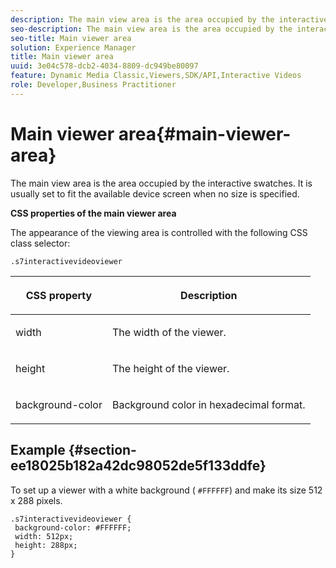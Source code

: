 ```yaml
---
description: The main view area is the area occupied by the interactive swatches. It is usually set to fit the available device screen when no size is specified.
seo-description: The main view area is the area occupied by the interactive swatches. It is usually set to fit the available device screen when no size is specified.
seo-title: Main viewer area
solution: Experience Manager
title: Main viewer area
uuid: 3e04c578-dcb2-4034-8809-dc949be80097
feature: Dynamic Media Classic,Viewers,SDK/API,Interactive Videos
role: Developer,Business Practitioner
---
```


# Main viewer area{#main-viewer-area}

The main view area is the area occupied by the interactive swatches. It is usually set to fit the available device screen when no size is specified.

<!--<a id="section_061E550C1C1D4DB2BD663A898895B38C"></a>-->

**CSS properties of the main viewer area**

The appearance of the viewing area is controlled with the following CSS class selector:

```
.s7interactivevideoviewer
```

<table id="table_94EE3F5BBE4547C0B4943471CEE7EDE4"> 
 <thead> 
  <tr> 
   <th colname="col1" class="entry"> <p> CSS property </p> </th> 
   <th colname="col2" class="entry"> <p>Description </p> </th> 
  </tr> 
 </thead>
 <tbody> 
  <tr> 
   <td colname="col1"> <p> <span class="codeph"> width </span> </p> </td> 
   <td colname="col2"> <p>The width of the viewer. </p> </td> 
  </tr> 
  <tr> 
   <td colname="col1"> <p> <span class="codeph"> height </span> </p> </td> 
   <td colname="col2"> <p>The height of the viewer. </p> </td> 
  </tr> 
  <tr> 
   <td colname="col1"> <p> <span class="codeph"> background-color </span> </p> </td> 
   <td colname="col2"> <p> Background color in hexadecimal format. </p> </td> 
  </tr> 
 </tbody> 
</table>

## Example {#section-ee18025b182a42dc98052de5f133ddfe}

To set up a viewer with a white background ( `#FFFFFF`) and make its size 512 x 288 pixels.

```
.s7interactivevideoviewer { 
 background-color: #FFFFFF; 
 width: 512px; 
 height: 288px;  
}
```

